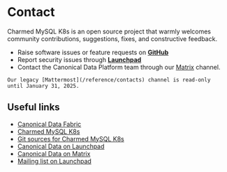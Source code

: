 


# Contact

Charmed MySQL K8s is an open source project that warmly welcomes community contributions, suggestions, fixes, and constructive feedback.
* Raise software issues or feature requests on [**GitHub**](https://github.com/canonical/mysql-k8s-operator/issues/new/choose)
* Report security issues through [**Launchpad**](https://launchpad.net/)
* Contact the Canonical Data Platform team through our [Matrix](https://matrix.to/#/#charmhub-data-platform:ubuntu.com) channel.
```{note}
Our legacy [Mattermost](/reference/contacts) channel is read-only until January 31, 2025.
```


## Useful links
* [Canonical Data Fabric](https://ubuntu.com/data/)
* [Charmed MySQL K8s](https://charmhub.io/mysql-k8s)
* [Git sources for Charmed MySQL K8s](https://github.com/canonical/mysql-k8s-operator)
* [Canonical Data on Launchpad](https://launchpad.net/~data-platform)
* [Canonical Data on Matrix](https://matrix.to/#/#charmhub-data-platform:ubuntu.com) 
* [Mailing list on Launchpad](https://lists.launchpad.net/data-platform/)

